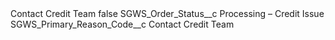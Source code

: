 <?xml version="1.0" encoding="UTF-8"?>
<CustomMetadata xmlns="http://soap.sforce.com/2006/04/metadata" xmlns:xsi="http://www.w3.org/2001/XMLSchema-instance" xmlns:xsd="http://www.w3.org/2001/XMLSchema">
    <label>Contact Credit Team</label>
    <protected>false</protected>
    <values>
        <field>SGWS_Order_Status__c</field>
        <value xsi:type="xsd:string">Processing – Credit Issue</value>
    </values>
    <values>
        <field>SGWS_Primary_Reason_Code__c</field>
        <value xsi:type="xsd:string">Contact Credit Team</value>
    </values>
</CustomMetadata>
